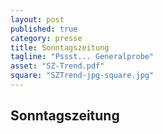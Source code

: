 ```yaml
---
layout: post
published: true
category: presse
title: Sonntagszeitung
tagline: "Pssst... Generalprobe"
asset: "SZ-Trend.pdf"
square: "SZTrend-jpg-square.jpg"
---
```


## Sonntagszeitung



